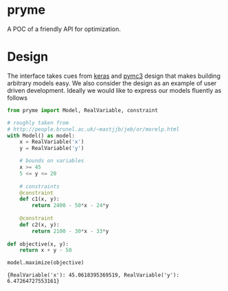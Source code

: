# pryme
A POC of a friendly API for optimization.

# Design

The interface takes cues from [keras]() and [pymc3]() design that makes building arbitrary models easy.
We also consider the design as an example of user driven development. Ideally we would like to express
our models fluently as follows

```python
from pryme import Model, RealVariable, constraint

# roughly taken from
# http://people.brunel.ac.uk/~mastjjb/jeb/or/morelp.html
with Model() as model:
    x = RealVariable('x')
    y = RealVariable('y')

    # bounds on variables
    x >= 45
    5 <= y <= 20
    
    # constraints
    @constraint
    def c1(x, y):
        return 2400 - 50*x - 24*y
        
    @constraint
    def c2(x, y):
        return 2100 - 30*x - 33*y
    
def objective(x, y):
    return x + y - 50

model.maximize(objective)
```
```
{RealVariable('x'): 45.0618395369519, RealVariable('y'): 6.47264727553161}
```
